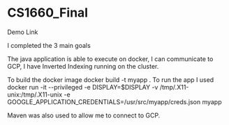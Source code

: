 # CS1660_Final
Demo Link

I completed the 3 main goals

  The java application is able to execute on docker, 
  I can communicate to GCP, 
  I have Inverted Indexing running on the cluster. 
  

To build the docker image 
  docker build -t myapp .
To run the app I used 
  docker run -it --privileged -e DISPLAY=$DISPLAY -v /tmp/.X11-unix:/tmp/.X11-unix -e
  GOOGLE_APPLICATION_CREDENTIALS=/usr/src/myapp/creds.json myapp

Maven was also used to allow me to connect to GCP.



